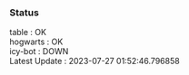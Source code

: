 ### Status


table : OK  
hogwarts : OK  
icy-bot : DOWN  
Latest Update : 2023-07-27 01:52:46.796858
